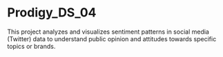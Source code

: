 # Prodigy_DS_04
This project analyzes and visualizes sentiment patterns in social media (Twitter) data to understand public opinion and attitudes towards specific topics or brands.
